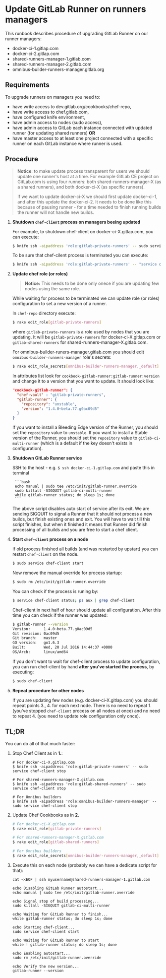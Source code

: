 # Update GitLab Runner on runners managers

This runbook describes procedure of upgrading GitLab Runner on our runner managers:

- docker-ci-1.gitlap.com
- docker-ci-2.gitlap.com
- shared-runners-manager-1.gitlab.com
- shared-runners-manager-2.gitlab.com
- omnibus-builder-runners-manager.gitlab.org

## Requirements

To upgrade runners on managers you need to:

- have write access to dev.gitlab.org/cookbooks/chef-repo,
- have write access to chef.gitlab.com,
- have configured knife environment,
- have admin access to nodes (sudo access),
- have admin access to GitLab each instance connected with updated runner (for updating shared runners) **OR**
- have master access to at least one project connected with a specific runner on each GitLab instance
  where runner is used.

## Procedure

> **Notice**: to make update process transparent for users we should update one runner's host
> at a time. For example GitLab CE project on GitLab.com is using four runners: both shared-runners-manager-X
> (as a shared runners), and both docker-ci-X (as specific runners).
>
> If we want to update docker-ci-X we should first update docker-ci-1, and after this update the docker-ci-2.
> It needs to be done like this because of pausing runner - for a time needed to finish running builds the
> runner will not handle new builds.

1. **Shutdown `chef-client` process on managers beeing updated**

    For example, to shutdown chef-client on docker-ci-X.gitlap.com, you can execute:

    ```bash
    $ knife ssh -aipaddress 'role:gitlab-private-runners' -- sudo service chef-client stop
    ```

    To be sure that chef-cilent process is terminated you can execute:

    ```bash
    $ knife ssh -aipaddress 'role:gitlab-private-runners' -- "service chef-client status; ps aux | grep chef"
    ```

1. **Update chef role (or roles)**

    > **Notice:** This needs to be done only onece if you are updating few nodes using the same role.

    While waiting for process to be terminated we can update role (or roles) configuration to set a new
    version of a runner.

    In `chef-repo` directory execute:

    ```bash
    $ rake edit_role[gitlab-private-runners]
    ```

    where `gitlab-private-runners` is a role used by nodes that you are updating. It will be `gitlab-private-runners`
    for docker-ci-X.gitlap.com or `gitlab-shared-runners` for shared-runners-manager-X.gitlab.com.

    For omnibus-builder-runers-manager.gitlab.com you should edit `omnibus-builder-runners-manager` role's secrets:

    ```bash
    $ rake edit_role_secrets[omnibus-builder-runners-manager,_default]
    ```

    In attributes list look for `cookbook-gitlab-runner:gitlab-runner:version` and change it to a version that you want
    to update. It should look like:

    ```json
    "cookbook-gitlab-runner": {
      "chef-vault" : "gitlab-private-runners",
      "gitlab-runner": {
        "repository": "unstable",
        "version": "1.4.0~beta.77.g0ac09d5"
      }
    }
    ```

    If you want to install a Bleeding Edge version of the Runner, you should set the `repository` value to `unstable`.
    If you want to install a Stable version of the Runner, you should set the `repository` value to
    `gitlab-ci-multi-runner` (which is a default if the key doesn't exists in configuration).

1. **Shutdown GitLab Runner service**

    SSH to the host - e.g. `$ ssh docker-ci-1.gitlap.com` and paste this in terminal

        ```bash
        echo manual | sudo tee /etc/init/gitlab-runner.override
        sudo killall -SIGQUIT gitlab-ci-multi-runner
        while gitlab-runner status; do sleep 1s; done
        ```

    The above script disables auto start of service after its exit. We are sending SIGQUIT to signal a Runner that it should not process a new builds, but finish existing ones and exit. You will have to wait till this script finishes, but when it finished it means that Runner did finish processing of all builds and you are free to start a chef client.

1. **Start `chef-client` process on a node**

    If old process finished all builds (and was restarted by upstart) you can restart `chef-client` on the node.

    ```bash
    $ sudo service chef-client start
    ```

    Now remove the manual override for process startup:

    ```bash
    $ sudo rm /etc/init/gitlab-runner.override
    ```

    You can check if the process is runing by:

    ```bash
    $ service chef-client status; ps aux | grep chef-client
    ```

    Chef-client in next half of hour should update all configuration. After this time you can check if the runner
    was updated:

    ```bash
    $ gitlab-runner --version
    Version:      1.4.0~beta.77.g0ac09d5
    Git revision: 0ac09d5
    Git branch:   master
    GO version:   go1.6.3
    Built:        Wed, 20 Jul 2016 14:44:37 +0000
    OS/Arch:      linux/amd64
    ```

    If you don't want to wait for chef-client process to update configuration, you can run chef-client by hand
    **after you've started the process**, by executing:

    ```bash
    $ sudo chef-client
    ```

1. **Repeat procedure for other nodes**

    If you are updating few nodes (e.g. docker-ci-X.gitlap.com) you should repeat points 3., 4. for each
    next node. There is no need to repeat 1. (you've stopped `chef-client` process on all nodes at once) and no need
    to repeat 4. (you need to update role configuration only once).

## TL;DR

You can do all of that much faster:

1. Stop Chef Client as in **1.**:

    ```
    # For docker-ci-X.gitlap.com
    $ knife ssh -aipaddress 'role:gitlab-private-runners' -- sudo service chef-client stop

    # For shared-runners-manager-X.gitlab.com
    $ knife ssh -aipaddress 'role:gitlab-shared-runners' -- sudo service chef-client stop

    # For Omnibus builders
    $ knife ssh -aipaddress 'role:omnibus-builder-runners-manager' -- sudo service chef-client stop
    ```

2. Update Chef Cookbooks as in **2.**

    ```bash
    # For docker-ci-X.gitlap.com
    $ rake edit_role[gitlab-private-runners]

    # For shared-runners-manager-X.gitlab.com
    $ rake edit_role[gitlab-shared-runners]

    # For Omnibus builders
    $ rake edit_role_secrets[omnibus-builder-runners-manager,_default]
    ```

3. Execute this on each node (probably we can have a dedicate script for that):

    ```
    cat <<EOF | ssh myusername@shared-runners-manager-1.gitlab.com

    echo Disabling GitLab Runner autostart...
    echo manual | sudo tee /etc/init/gitlab-runner.override

    echo Signal stop of build processing...
    sudo killall -SIGQUIT gitlab-ci-multi-runner

    echo Waiting for GitLab Runner to finish...
    while gitlab-runner status; do sleep 1s; done

    echo Starting chef-client...
    sudo service chef-client start

    echo Waiting for GitLab Runner to start
    while ! gitlab-runner status; do sleep 1s; done

    echo Enabling autostart...
    sudo rm /etc/init/gitlab-runner.override

    echo Verify the new version...
    gitlab-runner --version
    ```

